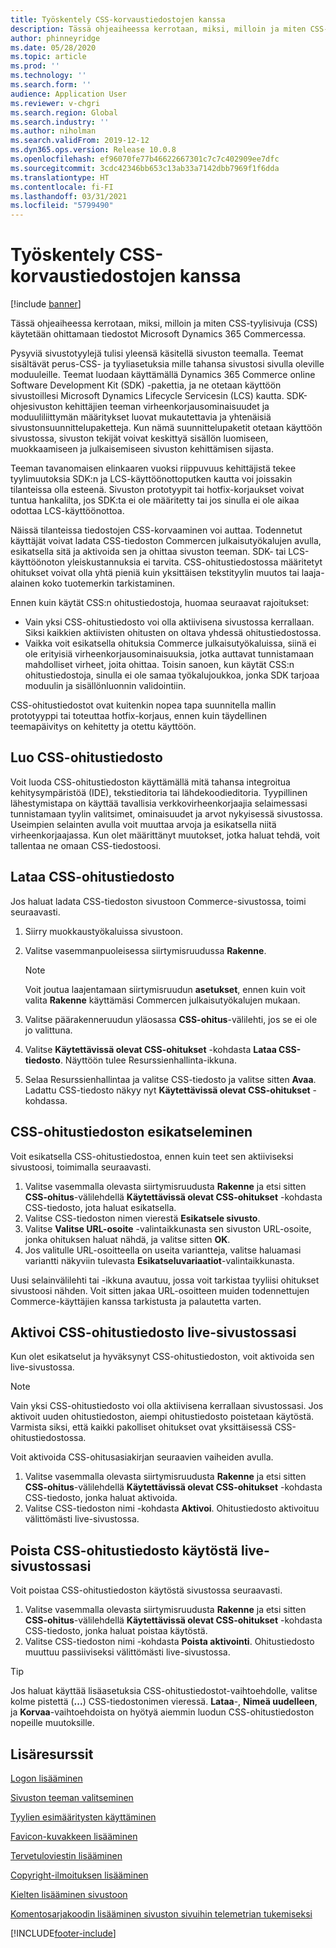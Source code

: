 ```yaml
---
title: Työskentely CSS-korvaustiedostojen kanssa
description: Tässä ohjeaiheessa kerrotaan, miksi, milloin ja miten CSS-tyylisivuja (CSS) käytetään ohittamaan tiedostot Microsoft Dynamics 365 Commercessa.
author: phinneyridge
ms.date: 05/28/2020
ms.topic: article
ms.prod: ''
ms.technology: ''
ms.search.form: ''
audience: Application User
ms.reviewer: v-chgri
ms.search.region: Global
ms.search.industry: ''
ms.author: niholman
ms.search.validFrom: 2019-12-12
ms.dyn365.ops.version: Release 10.0.8
ms.openlocfilehash: ef96070fe77b46622667301c7c7c402909ee7dfc
ms.sourcegitcommit: 3cdc42346bb653c13ab33a7142dbb7969f1f6dda
ms.translationtype: HT
ms.contentlocale: fi-FI
ms.lasthandoff: 03/31/2021
ms.locfileid: "5799490"
---
```

# <a name="work-with-css-override-files"></a>Työskentely CSS-korvaustiedostojen kanssa

[!include [banner](includes/banner.md)]

Tässä ohjeaiheessa kerrotaan, miksi, milloin ja miten CSS-tyylisivuja (CSS) käytetään ohittamaan tiedostot Microsoft Dynamics 365 Commercessa.

Pysyviä sivustotyylejä tulisi yleensä käsitellä sivuston teemalla. Teemat sisältävät perus-CSS- ja tyyliasetuksia mille tahansa sivustosi sivulla oleville moduuleille. Teemat luodaan käyttämällä Dynamics 365 Commerce online Software Development Kit (SDK) -pakettia, ja ne otetaan käyttöön sivustoillesi Microsoft Dynamics Lifecycle Servicesin (LCS) kautta. SDK-ohjesivuston kehittäjien teeman virheenkorjausominaisuudet ja moduuliliittymän määritykset luovat mukautettavia ja yhtenäisiä sivustonsuunnittelupaketteja. Kun nämä suunnittelupaketit otetaan käyttöön sivustossa, sivuston tekijät voivat keskittyä sisällön luomiseen, muokkaamiseen ja julkaisemiseen sivuston kehittämisen sijasta.

Teeman tavanomaisen elinkaaren vuoksi riippuvuus kehittäjistä tekee tyylimuutoksia SDK:n ja LCS-käyttöönottoputken kautta voi joissakin tilanteissa olla esteenä. Sivuston prototyypit tai hotfix-korjaukset voivat tuntua hankalilta, jos SDK:ta ei ole määritetty tai jos sinulla ei ole aikaa odottaa LCS-käyttöönottoa.

Näissä tilanteissa tiedostojen CSS-korvaaminen voi auttaa. Todennetut käyttäjät voivat ladata CSS-tiedoston Commercen julkaisutyökalujen avulla, esikatsella sitä ja aktivoida sen ja ohittaa sivuston teeman. SDK- tai LCS-käyttöönoton yleiskustannuksia ei tarvita. CSS-ohitustiedostossa määritetyt ohitukset voivat olla yhtä pieniä kuin yksittäisen tekstityylin muutos tai laaja-alainen koko tuotemerkin tarkistaminen.

Ennen kuin käytät CSS:n ohitustiedostoja, huomaa seuraavat rajoitukset:

- Vain yksi CSS-ohitustiedosto voi olla aktiivisena sivustossa kerrallaan. Siksi kaikkien aktiivisten ohitusten on oltava yhdessä ohitustiedostossa.
- Vaikka voit esikatsella ohituksia Commerce julkaisutyökaluissa, siinä ei ole erityisiä virheenkorjausominaisuuksia, jotka auttavat tunnistamaan mahdolliset virheet, joita ohittaa. Toisin sanoen, kun käytät CSS:n ohitustiedostoja, sinulla ei ole samaa työkalujoukkoa, jonka SDK tarjoaa moduulin ja sisällönluonnin validointiin.

CSS-ohitustiedostot ovat kuitenkin nopea tapa suunnitella mallin prototyyppi tai toteuttaa hotfix-korjaus, ennen kuin täydellinen teemapäivitys on kehitetty ja otettu käyttöön.

## <a name="create-a-css-override-file"></a>Luo CSS-ohitustiedosto

Voit luoda CSS-ohitustiedoston käyttämällä mitä tahansa integroitua kehitysympäristöä (IDE), tekstieditoria tai lähdekoodieditoria. Tyypillinen lähestymistapa on käyttää tavallisia verkkovirheenkorjaajia selaimessasi tunnistamaan tyylin valitsimet, ominaisuudet ja arvot nykyisessä sivustossa. Useimpien selainten avulla voit muuttaa arvoja ja esikatsella niitä virheenkorjaajassa. Kun olet määrittänyt muutokset, jotka haluat tehdä, voit tallentaa ne omaan CSS-tiedostoosi.

## <a name="upload-a-css-override-file"></a>Lataa CSS-ohitustiedosto

Jos haluat ladata CSS-tiedoston sivustoon Commerce-sivustossa, toimi seuraavasti.

1. Siirry muokkaustyökaluissa sivustoon.
1. Valitse vasemmanpuoleisessa siirtymisruudussa **Rakenne**.

    > [!NOTE]
    > Voit joutua laajentamaan siirtymisruudun **asetukset**, ennen kuin voit valita **Rakenne** käyttämäsi Commercen julkaisutyökalujen mukaan.

1. Valitse päärakenneruudun yläosassa **CSS-ohitus**-välilehti, jos se ei ole jo valittuna.
1. Valitse **Käytettävissä olevat CSS-ohitukset** -kohdasta **Lataa CSS-tiedosto**. Näyttöön tulee Resurssienhallinta-ikkuna.
1. Selaa Resurssienhallintaa ja valitse CSS-tiedosto ja valitse sitten **Avaa**. Ladattu CSS-tiedosto näkyy nyt **Käytettävissä olevat CSS-ohitukset** -kohdassa.

## <a name="preview-a-css-override-file"></a>CSS-ohitustiedoston esikatseleminen

Voit esikatsella CSS-ohitustiedostoa, ennen kuin teet sen aktiiviseksi sivustoosi, toimimalla seuraavasti.

1. Valitse vasemmalla olevasta siirtymisruudusta **Rakenne** ja etsi sitten **CSS-ohitus**-välilehdellä **Käytettävissä olevat CSS-ohitukset** -kohdasta CSS-tiedosto, jota haluat esikatsella.
1. Valitse CSS-tiedoston nimen vierestä **Esikatsele sivusto**.
1. Valitse **Valitse URL-osoite** -valintaikkunasta sen sivuston URL-osoite, jonka ohituksen haluat nähdä, ja valitse sitten **OK**.
1. Jos valitulle URL-osoitteella on useita variantteja, valitse haluamasi variantti näkyviin tulevasta **Esikatseluvariaatiot**-valintaikkunasta.

Uusi selainvälilehti tai -ikkuna avautuu, jossa voit tarkistaa tyyliisi ohitukset sivustoosi nähden. Voit sitten jakaa URL-osoitteen muiden todennettujen Commerce-käyttäjien kanssa tarkistusta ja palautetta varten.

## <a name="activate-a-css-override-file-on-your-live-site"></a>Aktivoi CSS-ohitustiedosto live-sivustossasi

Kun olet esikatselut ja hyväksynyt CSS-ohitustiedoston, voit aktivoida sen live-sivustossa.

> [!NOTE]
> Vain yksi CSS-ohitustiedosto voi olla aktiivisena kerrallaan sivustossasi. Jos aktivoit uuden ohitustiedoston, aiempi ohitustiedosto poistetaan käytöstä. Varmista siksi, että kaikki pakolliset ohitukset ovat yksittäisessä CSS-ohitustiedostossa.

Voit aktivoida CSS-ohitusasiakirjan seuraavien vaiheiden avulla.

1. Valitse vasemmalla olevasta siirtymisruudusta **Rakenne** ja etsi sitten **CSS-ohitus**-välilehdellä **Käytettävissä olevat CSS-ohitukset** -kohdasta CSS-tiedosto, jonka haluat aktivoida.
1. Valitse CSS-tiedoston nimi -kohdasta **Aktivoi**. Ohitustiedosto aktivoituu välittömästi live-sivustossa.

## <a name="deactivate-a-css-override-file-on-your-live-site"></a>Poista CSS-ohitustiedosto käytöstä live-sivustossasi

Voit poistaa CSS-ohitustiedoston käytöstä sivustossa seuraavasti.

1. Valitse vasemmalla olevasta siirtymisruudusta **Rakenne** ja etsi sitten **CSS-ohitus**-välilehdellä **Käytettävissä olevat CSS-ohitukset** -kohdasta CSS-tiedosto, jonka haluat poistaa käytöstä.
1. Valitse CSS-tiedoston nimi -kohdasta **Poista aktivointi**. Ohitustiedosto muuttuu passiiviseksi välittömästi live-sivustossa.

> [!TIP]
> Jos haluat käyttää lisäasetuksia CSS-ohitustiedostot-vaihtoehdolle, valitse kolme pistettä (**...**) CSS-tiedostonimen vieressä. **Lataa**-, **Nimeä uudelleen**, ja **Korvaa**-vaihtoehdoista on hyötyä aiemmin luodun CSS-ohitustiedoston nopeille muutoksille.

## <a name="additional-resources"></a>Lisäresurssit

[Logon lisääminen](add-logo.md)

[Sivuston teeman valitseminen](select-site-theme.md)

[Tyylien esimääritysten käyttäminen](style-presets.md)

[Favicon-kuvakkeen lisääminen](add-favicon.md)

[Tervetuloviestin lisääminen](add-welcome-message.md)

[Copyright-ilmoituksen lisääminen](add-copyright-notice.md)

[Kielten lisääminen sivustoon](add-languages-to-site.md)

[Komentosarjakoodin lisääminen sivuston sivuihin telemetrian tukemiseksi](add-telemetry.md)


[!INCLUDE[footer-include](../includes/footer-banner.md)]
